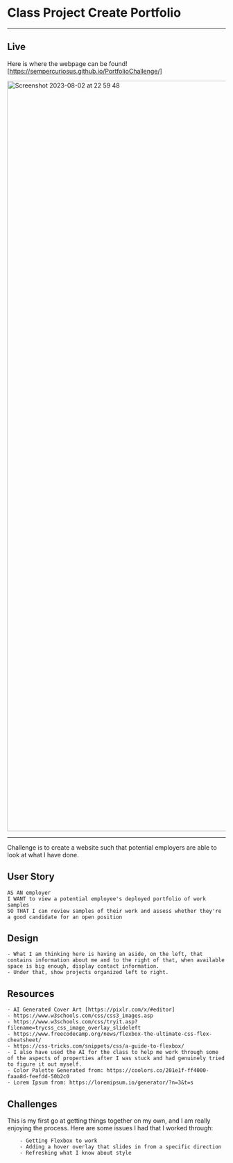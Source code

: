 # Class Project Create Portfolio

---

## Live
Here is where the webpage can be found! [https://sempercuriosus.github.io/PortfolioChallenge/]


<img width="1728" alt="Screenshot 2023-08-02 at 22 59 48" src="https://github.com/sempercuriosus/PortfolioChallenge/assets/31829327/abd7bf86-2641-4a6f-a77a-e82a35a9c649">

---

Challenge is to create a website such that potential employers are able to look at what I have done.

## User Story

```
AS AN employer
I WANT to view a potential employee's deployed portfolio of work samples
SO THAT I can review samples of their work and assess whether they're a good candidate for an open position
```

## Design

    - What I am thinking here is having an aside, on the left, that contains information about me and to the right of that, when available space is big enough, display contact information.
    - Under that, show projects organized left to right.

## Resources

    - AI Generated Cover Art [https://pixlr.com/x/#editor]
    - https://www.w3schools.com/css/css3_images.asp
    - https://www.w3schools.com/css/tryit.asp?filename=trycss_css_image_overlay_slideleft
    - https://www.freecodecamp.org/news/flexbox-the-ultimate-css-flex-cheatsheet/
    - https://css-tricks.com/snippets/css/a-guide-to-flexbox/
    - I also have used the AI for the class to help me work through some of the aspects of properties after I was stuck and had genuinely tried to figure it out myself.
    - Color Palette Generated from: https://coolors.co/201e1f-ff4000-faaa8d-feefdd-50b2c0
    - Lorem Ipsum from: https://loremipsum.io/generator/?n=3&t=s

## Challenges

This is my first go at getting things together on my own, and I am really enjoying the process. Here are some issues I had that I worked through:

        - Getting Flexbox to work
        - Adding a hover overlay that slides in from a specific direction
        - Refreshing what I know about style
